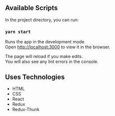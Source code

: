 ## Available Scripts

In the project directory, you can run:

### `yarn start`

Runs the app in the development mode.\
Open [http://localhost:3000](http://localhost:3000) to view it in the browser.

The page will reload if you make edits.\
You will also see any lint errors in the console.


## Uses Technologies
<ul>
   <li>HTML</li>
   <li>CSS</li>
  <li>React</li>
  <li>Redux</li>
  <li>Redux-Thunk</li>
</ul>
